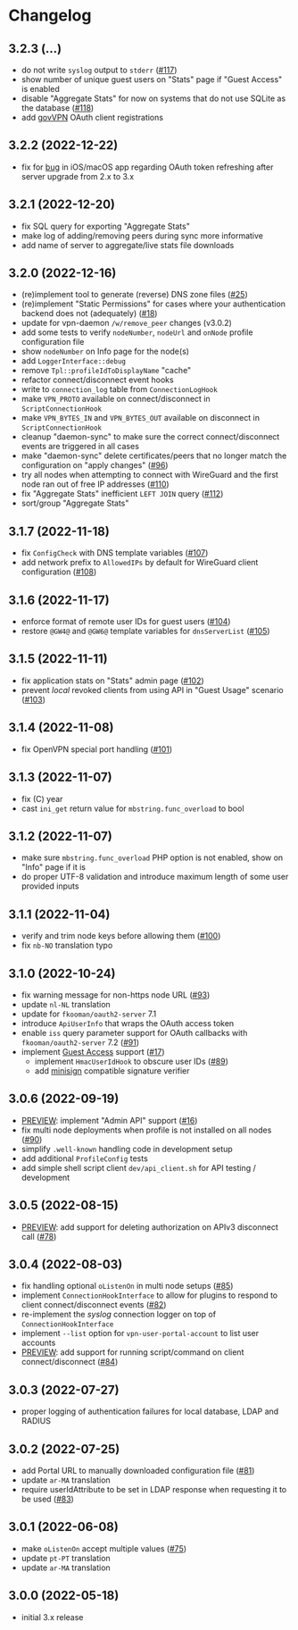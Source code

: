 # Changelog

## 3.2.3 (...)
- do not write `syslog` output to `stderr` 
  ([#117](https://todo.sr.ht/~eduvpn/server/117))
- show number of unique guest users on "Stats" page if "Guest Access" is 
  enabled
- disable "Aggregate Stats" for now on systems that do not use SQLite as the 
  database ([#118](https://todo.sr.ht/~eduvpn/server/118))
- add [govVPN](https://govroam.nl/diensten2/govvpn/) OAuth client registrations

## 3.2.2 (2022-12-22)
- fix for [bug](https://github.com/eduvpn/apple/issues/487) in iOS/macOS app 
  regarding OAuth token refreshing after server upgrade from 2.x to 3.x

## 3.2.1 (2022-12-20)
- fix SQL query for exporting "Aggregate Stats"
- make log of adding/removing peers during sync more informative
- add name of server to aggregate/live stats file downloads

## 3.2.0 (2022-12-16)
- (re)implement tool to generate (reverse) DNS zone files
  ([#25](https://todo.sr.ht/~eduvpn/server/25))
- (re)implement "Static Permissions" for cases where your authentication 
  backend does not (adequately)
  ([#18](https://todo.sr.ht/~eduvpn/server/18)) 
- update for vpn-daemon `/w/remove_peer` changes (v3.0.2)
- add some tests to verify `nodeNumber`, `nodeUrl` and `onNode` profile 
  configuration file
- show `nodeNumber` on Info page for the node(s)
- add `LoggerInterface::debug`
- remove `Tpl::profileIdToDisplayName` "cache"
- refactor connect/disconnect event hooks
- write to `connection_log` table from `ConnectionLogHook`
- make `VPN_PROTO` available on connect/disconnect in `ScriptConnectionHook`
- make `VPN_BYTES_IN` and `VPN_BYTES_OUT` available on disconnect  in 
  `ScriptConnectionHook`
- cleanup "daemon-sync" to make sure the correct connect/disconnect events are
  triggered in all cases
- make "daemon-sync" delete certificates/peers that no longer match the 
  configuration on "apply changes" 
  ([#96](https://todo.sr.ht/~eduvpn/server/96))
- try all nodes when attempting to connect with WireGuard and the first node 
  ran out of free IP addresses ([#110](https://todo.sr.ht/~eduvpn/server/110))
- fix "Aggregate Stats" inefficient `LEFT JOIN` query
  ([#112](https://todo.sr.ht/~eduvpn/server/112))
- sort/group "Aggregate Stats"

## 3.1.7 (2022-11-18)
- fix `ConfigCheck` with DNS template variables 
  ([#107](https://todo.sr.ht/~eduvpn/server/107))
- add network prefix to `AllowedIPs` by default for WireGuard client 
  configuration ([#108](https://todo.sr.ht/~eduvpn/server/108)) 

## 3.1.6 (2022-11-17)
- enforce format of remote user IDs for guest users 
  ([#104](https://todo.sr.ht/~eduvpn/server/104))
- restore `@GW4@` and `@GW6@` template variables for `dnsServerList`
  ([#105](https://todo.sr.ht/~eduvpn/server/105))

## 3.1.5 (2022-11-11)
- fix application stats on "Stats" admin page 
  ([#102](https://todo.sr.ht/~eduvpn/server/102))
- prevent *local* revoked clients from using API in "Guest Usage" scenario 
  ([#103](https://todo.sr.ht/~eduvpn/server/103))

## 3.1.4 (2022-11-08)
- fix OpenVPN special port handling 
  ([#101](https://todo.sr.ht/~eduvpn/server/101))

## 3.1.3 (2022-11-07)
- fix (C) year
- cast `ini_get` return value for `mbstring.func_overload` to bool

## 3.1.2 (2022-11-07)
- make sure `mbstring.func_overload` PHP option is not enabled, show on "Info"
  page if it is
- do proper UTF-8 validation and introduce maximum length of some user provided 
  inputs

## 3.1.1 (2022-11-04)
- verify and trim node keys before allowing them 
  ([#100](https://todo.sr.ht/~eduvpn/server/100))
- fix `nb-NO` translation typo

## 3.1.0 (2022-10-24)
- fix warning message for non-https node URL 
  ([#93](https://todo.sr.ht/~eduvpn/server/93))
- update `nl-NL` translation
- update for `fkooman/oauth2-server` 7.1
- introduce `ApiUserInfo` that wraps the OAuth access token
- enable `iss` query parameter support for OAuth callbacks with 
  `fkooman/oauth2-server` 7.2 ([#91](https://todo.sr.ht/~eduvpn/server/91))
- implement 
  [Guest Access](https://github.com/eduvpn/documentation/blob/v3/GUEST_ACCESS.md) 
  support ([#17](https://todo.sr.ht/~eduvpn/server/17))
  - implement `HmacUserIdHook` to obscure user IDs 
    ([#89](https://todo.sr.ht/~eduvpn/server/89))
  - add [minisign](https://jedisct1.github.io/minisign/) compatible 
    signature verifier
  
## 3.0.6 (2022-09-19)
- [PREVIEW](https://github.com/eduvpn/documentation/blob/v3/PREVIEW_FEATURES.md): 
  implement "Admin API" support ([#16](https://todo.sr.ht/~eduvpn/server/16))
- fix multi node deployments when profile is not installed on all nodes 
  ([#90](https://todo.sr.ht/~eduvpn/server/90))
- simplify `.well-known` handling code in development setup
- add additional `ProfileConfig` tests
- add simple shell script client `dev/api_client.sh` for API testing /
  development

## 3.0.5 (2022-08-15)
- [PREVIEW](https://github.com/eduvpn/documentation/blob/v3/PREVIEW_FEATURES.md): 
  add support for deleting authorization on APIv3 disconnect call 
  ([#78](https://todo.sr.ht/~eduvpn/server/78))

## 3.0.4 (2022-08-03)
- fix handling optional `oListenOn` in multi node setups 
  ([#85](https://todo.sr.ht/~eduvpn/server/85))
- implement `ConnectionHookInterface` to allow for plugins to respond to client
  connect/disconnect events ([#82](https://todo.sr.ht/~eduvpn/server/82))
- re-implement the _syslog_ connection logger on top of 
  `ConnectionHookInterface`
- implement `--list` option for `vpn-user-portal-account` to list user accounts
- [PREVIEW](https://github.com/eduvpn/documentation/blob/v3/PREVIEW_FEATURES.md): 
  add support for running script/command on client connect/disconnect 
  ([#84](https://todo.sr.ht/~eduvpn/server/84))
  
## 3.0.3 (2022-07-27)
- proper logging of authentication failures for local database, LDAP and RADIUS

## 3.0.2 (2022-07-25)
- add Portal URL to manually downloaded configuration file ([#81](https://todo.sr.ht/~eduvpn/server/81))
- update `ar-MA` translation
- require userIdAttribute to be set in LDAP response when requesting it to be
  used ([#83](https://todo.sr.ht/~eduvpn/server/83))

## 3.0.1 (2022-06-08)
- make `oListenOn` accept multiple values 
  ([#75](https://todo.sr.ht/~eduvpn/server/75))
- update `pt-PT` translation
- update `ar-MA` translation

## 3.0.0 (2022-05-18)
- initial 3.x release
